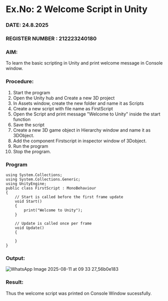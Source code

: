# Ex.No: 2  Welcome Script in Unity
### DATE:  24.8.2025                                                                          
### REGISTER NUMBER : 212223240180

### AIM: 
 To learn the basic scripting in Unity and print welcome message in Console window. 
### Procedure:
1. Start the program
2. Open the Unity hub and Create a new 3D project
3. In Assets window, create the new folder and name it as Scripts
4. Create a new script with file name as FirstScript
5. Open the Script and print message "Welcome to Unity" inside the start function
6. Save the script
7. Create a new 3D game object in Hierarchy window and name it as 3DObject.
8. Add the component Firstscript in inspector window of 3Dobject.
9. Run the program
10. Stop the program.
### Program 
```
using System.Collections;
using System.Collections.Generic;
using UnityEngine;
public class FirstScript : MonoBehaviour
{
    // Start is called before the first frame update
    void Start()
    {
        print("Welcome to Unity");
    }

    // Update is called once per frame
    void Update()
    {
        
    }
}
```
### Output:

![WhatsApp Image 2025-08-11 at 09 33 27_56b0e183](https://github.com/user-attachments/assets/ac58ff85-48cf-4f46-8d8d-5a31a7780d9f)


### Result:
Thus the welcome script was printed on Console Window  sucessfully.

